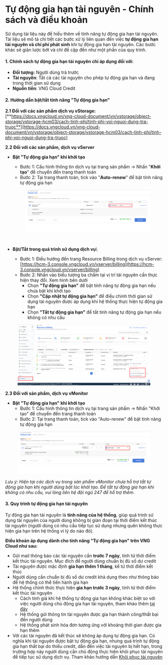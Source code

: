 # Tự động gia hạn tài nguyên - Chính sách và điều khoản

Sử dụng tài liệu này để hiểu thêm về tính năng tự động gia hạn tài nguyên. Tài liệu sẽ mô tả chi tiết các bước xử lý liên quan đến việc **tự động gia hạn tài nguyên và chi phí phát sinh** khi tự động gia hạn tài nguyên. Các bước khác sẽ giản lược bớt và chỉ đề cập đến như một phần của quy trình.&#x20;

#### 1. Chính sách tự động gia hạn tài nguyên chỉ áp dụng đối với: <a href="#tudonggiahantainguyen-chinhsachvadieukhoan-1.chinhsachtudonggiahantainguyenchiapdungdoivoi" id="tudonggiahantainguyen-chinhsachvadieukhoan-1.chinhsachtudonggiahantainguyenchiapdungdoivoi"></a>

* **Đối tượng:** Người dùng trả trước
* **Tài nguyên**: Tất cả các tài nguyên cho phép tự động gia hạn và đang trong thời gian sử dụng
* **Nguồn tiền**: VNG Cloud Credit

#### **2. Hướng dẫn bật/tắt tính năng "Tự động gia hạn"** <a href="#tudonggiahantainguyen-chinhsachvadieukhoan-2.huongdanbat-tattinhnang-tudonggiahan" id="tudonggiahantainguyen-chinhsachvadieukhoan-2.huongdanbat-tattinhnang-tudonggiahan"></a>

**2.1 Đối với các sản phẩm dịch vụ vStorage:** [**https://docs.vngcloud.vn/vng-cloud-document/vn/vstorage/object-storage/vstorage-hcm03/cach-tinh-phi/tinh-phi-voi-nguoi-dung-tra-truoc**](https://docs.vngcloud.vn/vng-cloud-document/vn/vstorage/object-storage/vstorage-hcm03/cach-tinh-phi/tinh-phi-voi-nguoi-dung-tra-truoc)

**2.2 Đối với các sản phẩm, dịch vụ vServer**

*   **Bật "Tự động gia hạn" khi khởi tạo**

    * Bước 1: Cấu hình thông tin dịch vụ tại trang sản phẩm → Nhấn "**Khởi tạo**" để chuyển đến trang thanh toán
    * Bước 2: Tại trang thanh toán, tick vào "**Auto-renew**" để bật tính năng tự động gia hạn

    <figure><img src="../../../../.gitbook/assets/image (919).png" alt=""><figcaption></figcaption></figure>

    <figure><img src="https://docs.vngcloud.vn/download/attachments/49649295/image2023-12-12_10-49-53.png?version=1&#x26;modificationDate=1702352993000&#x26;api=v2" alt=""><figcaption></figcaption></figure>
* **Bật/Tắt trong quá trình sử dụng dịch vụ**\

  * Bước 1: Điều hướng đến trang Resource Billing trong dịch vụ vServer: [https://hcm-3.console.vngcloud.vn/vserver/billing](https://hcm-3.console.vngcloud.vn/vserver/billing)
  * Bước 2: Nhấn vào biểu tượng ba chấm tại vị trí tài nguyên cần thực hiện thay đổi. Xem hình bên dưới
    * Chọn **"Tự động gia hạn"** để bật tính năng tự động gia hạn nếu chưa bật khi khởi tạo
    * Chọn **"Cập nhật tự động gia hạn"** để điều chỉnh thời gian sử dụng tài nguyên được áp dụng khi hệ thống thực hiện tự động gia hạn
    * Chọn **"Tắt tự động gia hạn"** để tắt tính năng tự động gia hạn nếu không có nhu cầu

<figure><img src="../../../../.gitbook/assets/image (920).png" alt=""><figcaption></figcaption></figure>

**2.3 Đối với sản phẩm, dịch vụ vMonitor**

* **Bật "Tự động gia hạn" khi khởi tạo**
  * Bước 1: Cấu hình thông tin dịch vụ tại trang sản phẩm → Nhấn "Khởi tạo" để chuyển đến trang thanh toán
  * Bước 2: Tại trang thanh toán, tick vào "Auto-renew" để bật tính năng tự động gia hạn

<figure><img src="../../../../.gitbook/assets/image (921).png" alt=""><figcaption></figcaption></figure>

_Lưu ý: Hiện tại các dịch vụ trong sản phẩm vMonitor chưa hỗ trợ tắt tự động gia hạn khi người dùng bật lúc khởi tạo. Để tắt tự động gia hạn khi không có nhu cầu, vui lòng liên hệ đội ngũ 247 để hỗ trợ thêm._

#### **3. Quy trình tự động gia hạn tài nguyên** <a href="#tudonggiahantainguyen-chinhsachvadieukhoan-3.quytrinhtudonggiahantainguyen" id="tudonggiahantainguyen-chinhsachvadieukhoan-3.quytrinhtudonggiahantainguyen"></a>

Tự động gia hạn tài nguyên là **tính năng của hệ thống**, giúp quá trình sử dụng tài nguyên của người dùng không bị gián đoạn tại thời điểm kết thúc tài nguyên (người dùng có nhu cầu tiếp tục sử dụng nhưng quên không thực hiện gia hạn trên hệ thống vì lý do nào đó).

**Điều khoản áp dụng dành cho tính năng "Tự động gia hạn" trên VNG Cloud như sau:**

* Gửi mail thông báo các tài nguyên cần **trước 7 ngày**, tính từ thời điểm kết thúc tài nguyên. Mục đích để người dùng chuẩn bị đủ số dư credit
* Tài nguyên được mặc định **gia hạn thêm 1 tháng**, kể từ thời điểm kết thúc
* Người dùng cần chuẩn bị đủ số dư credit khả dụng theo như thông báo để hệ thống có thể tiến hành gia hạn
* Hệ thống chính thức thực hiện **gia hạn trước 3 ngày**, tính từ thời điểm kết thúc tài nguyên
  * Cách tính giá khi hệ thống tự động gia hạn không khác biệt so với việc người dùng chủ động gia hạn tài nguyên, tham khảo thêm [tại đây](gia-han-tai-nguyen.md)
  * Hệ thống gửi thông tin tài nguyên được gia hạn thành công/thất bại đến người dùng
  * Hệ thống phát sinh hóa đơn tương ứng với khoảng thời gian được gia hạn thêm
* Với các tài nguyên đã kết thúc sẽ không áp dụng tự động gia hạn. Có nghĩa khi tài nguyên được bật tự động gia hạn, nhưng quá trình tự động gia hạn thất bại do thiếu credit, dẫn đến việc tài nguyên bị hết hạn, trong trường hợp này người dùng cần chủ động thực hiện khôi phục tài nguyên để tiếp tục sử dụng dịch vụ. Tham khảo hướng dẫn [Khôi phục tài nguyên](khoi-phuc-tai-nguyen.md)
